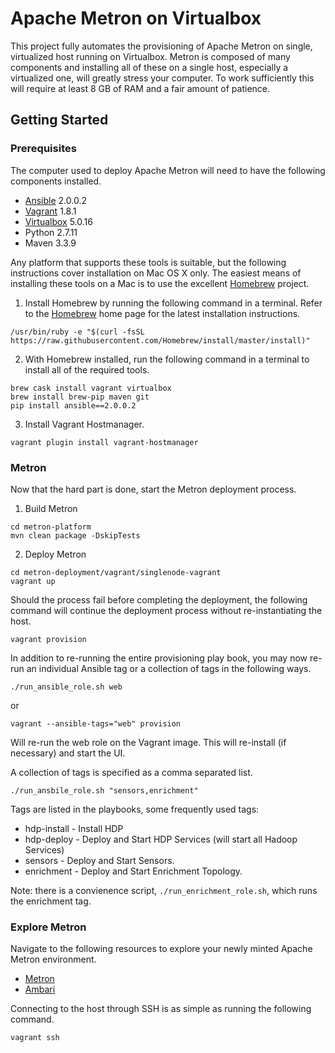 Apache Metron on Virtualbox
===========================

This project fully automates the provisioning of Apache Metron on single, virtualized host running on Virtualbox.  Metron is composed of many components and installing all of these on a single host, especially a virtualized one, will greatly stress your computer.   To work sufficiently this will require at least 8 GB of RAM and a fair amount of patience.

Getting Started
---------------

### Prerequisites

The computer used to deploy Apache Metron will need to have the following components installed.

 - [Ansible](https://github.com/ansible/ansible) 2.0.0.2
 - [Vagrant](https://www.vagrantup.com) 1.8.1
 - [Virtualbox](virtualbox.org) 5.0.16
 - Python 2.7.11
 - Maven 3.3.9

Any platform that supports these tools is suitable, but the following instructions cover installation on Mac OS X only.  The easiest means of installing these tools on a Mac is to use the excellent [Homebrew](http://brew.sh/) project.

1. Install Homebrew by running the following command in a terminal.  Refer to the  [Homebrew](http://brew.sh/) home page for the latest installation instructions.

  ```
  /usr/bin/ruby -e "$(curl -fsSL https://raw.githubusercontent.com/Homebrew/install/master/install)"
  ```

2. With Homebrew installed, run the following command in a terminal to install all of the required tools.

  ```  
  brew cask install vagrant virtualbox
  brew install brew-pip maven git
  pip install ansible==2.0.0.2
  ```

3. Install Vagrant Hostmanager.

  ```
  vagrant plugin install vagrant-hostmanager
  ```

### Metron

Now that the hard part is done, start the Metron deployment process.

1. Build Metron

  ```
  cd metron-platform
  mvn clean package -DskipTests
  ```

2. Deploy Metron

  ```
  cd metron-deployment/vagrant/singlenode-vagrant
  vagrant up
  ```

  Should the process fail before completing the deployment, the following command will continue the deployment process without re-instantiating the host.

  ```
  vagrant provision
  ```
  
  In addition to re-running the entire provisioning play book, you may now re-run an individual Ansible tag or a collection of tags in the following ways.
  
  ```
  ./run_ansible_role.sh web
  ```
  or
  ```
  vagrant --ansible-tags="web" provision
  ```
  Will re-run the web role on the Vagrant image. This will re-install (if necessary) and start the UI.
   
  A collection of tags is specified as a comma separated list.
  
  ```
  ./run_ansbile_role.sh "sensors,enrichment"
  
  ```
  
  Tags are listed in the playbooks, some frequently used tags:
  + hdp-install - Install HDP
  + hdp-deploy - Deploy and Start HDP Services (will start all Hadoop Services)
  + sensors - Deploy and Start Sensors.
  + enrichment - Deploy and Start Enrichment Topology.
  
  Note: there is a convienence script, ```./run_enrichment_role.sh```,  which runs the enrichment tag.
  
### Explore Metron

Navigate to the following resources to explore your newly minted Apache Metron environment.

 - [Metron](http://node1:8080)
 - [Ambari](http://node1:5000)

Connecting to the host through SSH is as simple as running the following command.

   ```
   vagrant ssh
   ```
